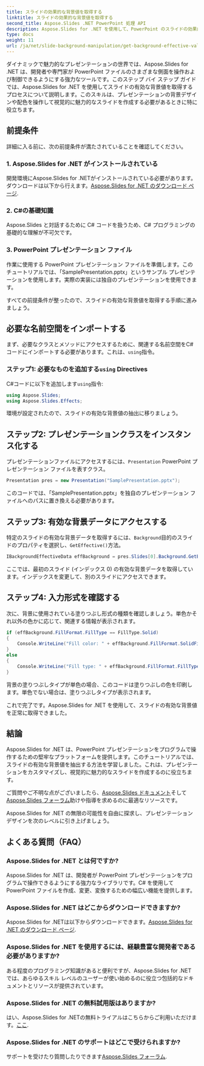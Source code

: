 ```yaml
---
title: スライドの効果的な背景値を取得する
linktitle: スライドの効果的な背景値を取得する
second_title: Aspose.Slides .NET PowerPoint 処理 API
description: Aspose.Slides for .NET を使用して、PowerPoint のスライドの効果的な背景値を抽出する方法を学びます。今すぐプレゼンテーション デザイン スキルを強化しましょう。
type: docs
weight: 11
url: /ja/net/slide-background-manipulation/get-background-effective-values/
---
```


ダイナミックで魅力的なプレゼンテーションの世界では、Aspose.Slides for .NET は、開発者や専門家が PowerPoint ファイルのさまざまな側面を操作および制御できるようにする強力なツールです。このステップ バイ ステップ ガイドでは、Aspose.Slides for .NET を使用してスライドの有効な背景値を取得するプロセスについて説明します。このスキルは、プレゼンテーションの背景デザインや配色を操作して視覚的に魅力的なスライドを作成する必要があるときに特に役立ちます。 

## 前提条件

詳細に入る前に、次の前提条件が満たされていることを確認してください。

### 1. Aspose.Slides for .NET がインストールされている

開発環境にAspose.Slides for .NETがインストールされている必要があります。ダウンロードは以下から行えます。[Aspose.Slides for .NET のダウンロード ページ](https://releases.aspose.com/slides/net/).

### 2. C#の基礎知識

Aspose.Slides と対話するために C# コードを扱うため、C# プログラミングの基礎的な理解が不可欠です。

### 3. PowerPoint プレゼンテーション ファイル

作業に使用する PowerPoint プレゼンテーション ファイルを準備します。このチュートリアルでは、「SamplePresentation.pptx」というサンプル プレゼンテーションを使用します。実際の実装には独自のプレゼンテーションを使用できます。

すべての前提条件が整ったので、スライドの有効な背景値を取得する手順に進みましょう。

## 必要な名前空間をインポートする

まず、必要なクラスとメソッドにアクセスするために、関連する名前空間をC#コードにインポートする必要があります。これは、`using`指令。

### ステップ1: 必要なものを追加する`using` Directives

C#コードに以下を追加します`using`指令:

```csharp
using Aspose.Slides;
using Aspose.Slides.Effects;
```

環境が設定されたので、スライドの有効な背景値の抽出に移りましょう。

## ステップ2: プレゼンテーションクラスをインスタンス化する

プレゼンテーションファイルにアクセスするには、`Presentation` PowerPoint プレゼンテーション ファイルを表すクラス。

```csharp
Presentation pres = new Presentation("SamplePresentation.pptx");
```

このコードでは、「SamplePresentation.pptx」を独自のプレゼンテーション ファイルへのパスに置き換える必要があります。

## ステップ3: 有効な背景データにアクセスする

特定のスライドの有効な背景データを取得するには、`Background`目的のスライドのプロパティを選択し、`GetEffective()`方法。

```csharp
IBackgroundEffectiveData effBackground = pres.Slides[0].Background.GetEffective();
```

ここでは、最初のスライド (インデックス 0) の有効な背景データを取得しています。インデックスを変更して、別のスライドにアクセスできます。

## ステップ4: 入力形式を確認する

次に、背景に使用されている塗りつぶし形式の種類を確認しましょう。単色かそれ以外の色かに応じて、関連する情報が表示されます。

```csharp
if (effBackground.FillFormat.FillType == FillType.Solid)
{
    Console.WriteLine("Fill color: " + effBackground.FillFormat.SolidFillColor);
}
else
{
    Console.WriteLine("Fill type: " + effBackground.FillFormat.FillType);
}
```

背景の塗りつぶしタイプが単色の場合、このコードは塗りつぶしの色を印刷します。単色でない場合は、塗りつぶしタイプが表示されます。

これで完了です。Aspose.Slides for .NET を使用して、スライドの有効な背景値を正常に取得できました。

## 結論

Aspose.Slides for .NET は、PowerPoint プレゼンテーションをプログラムで操作するための堅牢なプラットフォームを提供します。このチュートリアルでは、スライドの有効な背景値を抽出する方法を学習しました。これは、プレゼンテーションをカスタマイズし、視覚的に魅力的なスライドを作成するのに役立ちます。

ご質問やご不明な点がございましたら、[Aspose.Slides ドキュメント](https://reference.aspose.com/slides/net/)そして[Aspose.Slides フォーラム](https://forum.aspose.com/)助けや指導を求めるのに最適なリソースです。

Aspose.Slides for .NET の無限の可能性を自由に探求し、プレゼンテーション デザインを次のレベルに引き上げましょう。

## よくある質問（FAQ）

### Aspose.Slides for .NET とは何ですか?
   
Aspose.Slides for .NET は、開発者が PowerPoint プレゼンテーションをプログラムで操作できるようにする強力なライブラリです。C# を使用して PowerPoint ファイルを作成、変更、変換するための幅広い機能を提供します。

### Aspose.Slides for .NET はどこからダウンロードできますか?

 Aspose.Slides for .NETは以下からダウンロードできます。[Aspose.Slides for .NET のダウンロード ページ](https://releases.aspose.com/slides/net/).

### Aspose.Slides for .NET を使用するには、経験豊富な開発者である必要がありますか?

ある程度のプログラミング知識があると便利ですが、Aspose.Slides for .NET では、あらゆるスキル レベルのユーザーが使い始めるのに役立つ包括的なドキュメントとリソースが提供されています。

### Aspose.Slides for .NET の無料試用版はありますか?

はい、Aspose.Slides for .NETの無料トライアルはこちらからご利用いただけます。[ここ](https://releases.aspose.com/).

### Aspose.Slides for .NET のサポートはどこで受けられますか?

サポートを受けたり質問したりできます[Aspose.Slides フォーラム](https://forum.aspose.com/).

